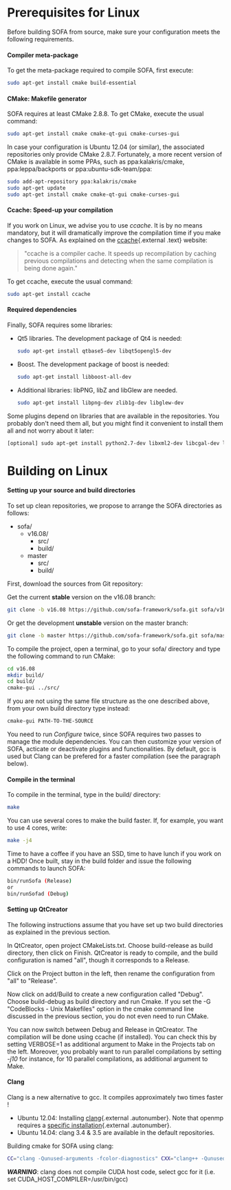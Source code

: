 Prerequisites for Linux
=======================


Before building SOFA from source, make sure your configuration meets the
following requirements.



#### Compiler meta-package

To get the meta-package required to compile SOFA, first execute:

```bash
sudo apt-get install cmake build-essential
```


#### CMake: Makefile generator

SOFA requires at least CMake 2.8.8. To get CMake, execute the usual
command:
```bash
sudo apt-get install cmake cmake-qt-gui cmake-curses-gui
```

In case your configuration is Ubuntu 12.04 (or similar), the associated
repositories only provide CMake 2.8.7. Fortunately, a more recent
version of CMake is available in some PPAs, such as ppa:kalakris/cmake,
ppa:leppa/backports or ppa:ubuntu-sdk-team/ppa:

```bash
sudo add-apt-repository ppa:kalakris/cmake
sudo apt-get update
sudo apt-get install cmake cmake-qt-gui cmake-curses-gui
```


#### Ccache: Speed-up your compilation

If you work on Linux, we advise you to use *ccache*. It is by no means
mandatory, but it will dramatically improve the compilation time if you
make changes to SOFA. As explained on the
[ccache](http://ccache.samba.org/ "http://ccache.samba.org/"){.external
.text} website:

> "ccache is a compiler cache. It speeds up recompilation by caching
> previous compilations and detecting when the same compilation is being
> done again."

To get ccache, execute the usual command:

```bash
sudo apt-get install ccache
```


#### Required dependencies

Finally, SOFA requires some libraries:

-   Qt5 libraries. The development package of Qt4 is needed:

    ```bash
    sudo apt-get install qtbase5-dev libqt5opengl5-dev
    ```

-   Boost. The development package of boost is needed:

    ```bash
    sudo apt-get install libboost-all-dev
    ```

-   Additional libraries: libPNG, libZ and libGlew are needed.

    ```bash
    sudo apt-get install libpng-dev zlib1g-dev libglew-dev
    ```

Some plugins depend on libraries that are available in the repositories.
You probably don't need them all, but you might find it convenient to
install them all and not worry about it later:

```bash
[optional] sudo apt-get install python2.7-dev libxml2-dev libcgal-dev libblas-dev liblapack-dev libsuitesparse-dev libassimp-dev freeglut3-dev
```


Building on Linux
=================


#### Setting up your source and build directories

To set up clean repositories, we propose to arrange the SOFA directories
as follows:

-   sofa/
    -   v16.08/
        -   src/
        -   build/
    -   master
        -   src/
        -   build/

First, download the sources from Git repository:

Get the current **stable** version on the v16.08 branch:
``` {.bash .stable}
git clone -b v16.08 https://github.com/sofa-framework/sofa.git sofa/v16.08/src/
```

Or get the development **unstable** version on the master branch:
``` {.bash .unstable}
git clone -b master https://github.com/sofa-framework/sofa.git sofa/master/src/
```

To compile the project, open a terminal, go to your sofa/ directory and
type the following command to run CMake:

```bash
cd v16.08
mkdir build/
cd build/
cmake-gui ../src/
```

If you are not using the same file structure as the one described above,
from your own build directory type instead:

```bash
cmake-gui PATH-TO-THE-SOURCE
```

You need to run *Configure* twice, since SOFA requires two passes to
manage the module dependencies. You can then customize your version of
SOFA, acticate or deactivate plugins and functionalities. By default,
gcc is used but Clang can be prefered for a faster compilation (see the
paragraph below).


#### Compile in the terminal

To compile in the terminal, type in the build/ directory:

```bash
make
```

You can use several cores to make the build faster. If, for example, you
want to use 4 cores, write:

```bash
make -j4
```

Time to have a coffee if you have an SSD, time to have lunch if you work
on a HDD! Once built, stay in the build folder and issue the following
commands to launch SOFA:

```bash
bin/runSofa (Release)
or
bin/runSofad (Debug)
```


#### Setting up QtCreator

The following instructions assume that you have set up two build
directories as explained in the previous section.

In QtCreator, open project CMakeLists.txt. Choose build-release as build
directory, then click on Finish. QtCreator is ready to compile, and the
build configuration is named "all", though it corresponds to a Release.

Click on the Project button in the left, then rename the configuration
from "all" to "Release".

Now click on add/Build to create a new configuration called "Debug".
Choose build-debug as build directory and run Cmake. If you set the -G
"CodeBlocks - Unix Makefiles" option in the cmake command line discussed
in the previous section, you do not even need to run CMake.

You can now switch between Debug and Release in QtCreator. The
compilation will be done using ccache (if installed). You can check this
by setting VERBOSE=1 as additional argument to Make in the Projects tab
on the left. Moreover, you probably want to run parallel compilations by
setting *-j10* for instance, for 10 parallel compilations, as additional
argument to Make.


#### Clang

Clang is a new alternative to gcc. It compiles approximately two times
faster !

-   Ubuntu 12.04: Installing
    [clang](http://llvm.org/apt/ "http://llvm.org/apt/"){.external
    .autonumber}. Note that openmp requires a [specific
    installation](http://clang-omp.github.io/ "http://clang-omp.github.io"){.external
    .autonumber}.
-   Ubuntu 14.04: clang 3.4 & 3.5 are available in the
    default repositories.

Building cmake for SOFA using clang:

```bash
CC="clang -Qunused-arguments -fcolor-diagnostics" CXX="clang++ -Qunused-arguments -fcolor-diagnostics" cmake -DCMAKE_BUILD_TYPE=Release -G "CodeBlocks - Unix Makefiles" -H/path/to/src/Sofa -B/path/to/build/dir
```

***WARNING***: clang does not compile CUDA host code, select gcc for it
(i.e. set CUDA\_HOST\_COMPILER=/usr/bin/gcc)
